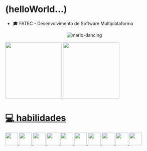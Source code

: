 # (helloWorld...)

* 🎓 FATEC - Desenvolvimento de Software Multiplataforma
<div align="center">

![mario-dancing](https://user-images.githubusercontent.com/112342764/218348478-d37e201f-6f2b-4a61-b5ac-62547c38def8.gif)

</div>

<a href="https://github.com/EliasBRodrigues">
<img height="180em" src="https://github-readme-stats.vercel.app/api/top-langs/?username=EliasBRodrigues&layout=compact&langs_count=7&theme=dark"/>
<img height="180em" src="https://github-readme-stats.vercel.app/api?username=EliasBRodrigues&show_icons=true&theme=dark&include_all_commits=true&count_private=true"/>
</div>

# :computer: habilidades

<div dislpay="flex">
<img src="https://cdn.jsdelivr.net/gh/devicons/devicon/icons/html5/html5-original.svg" width="40" height="40"/>
<img src="https://cdn.jsdelivr.net/gh/devicons/devicon/icons/css3/css3-original.svg"  width="40" height="40"/>
<img src="https://cdn.jsdelivr.net/gh/devicons/devicon/icons/javascript/javascript-original.svg" width="40" height="40" />
<img src="https://cdn.jsdelivr.net/gh/devicons/devicon/icons/typescript/typescript-original.svg" width="40" height="40"/>
<img src="https://cdn.jsdelivr.net/gh/devicons/devicon/icons/react/react-original.svg"  width="40" height="40"/>
<img src="https://cdn.jsdelivr.net/gh/devicons/devicon/icons/php/php-plain.svg" width="40" height="40"/>
<img src="https://cdn.jsdelivr.net/gh/devicons/devicon/icons/mysql/mysql-plain-wordmark.svg" width="40" height="40"/>
<img src="https://cdn.jsdelivr.net/gh/devicons/devicon/icons/mongodb/mongodb-plain-wordmark.svg"  width="40" height="40"/>
<img src="https://cdn.jsdelivr.net/gh/devicons/devicon/icons/nodejs/nodejs-original.svg" width="40" height="40" />
<img src="https://cdn.jsdelivr.net/gh/devicons/devicon/icons/python/python-original.svg" width="40" height="40"/>
  
